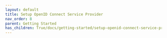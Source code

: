 ```yaml
---
layout: default
title: Setup OpenID Connect Service Provider
nav_order: 8
parent: Getting Started
has_children: True/docs/getting-started/setup-openid-connect-service-provider
---
```

